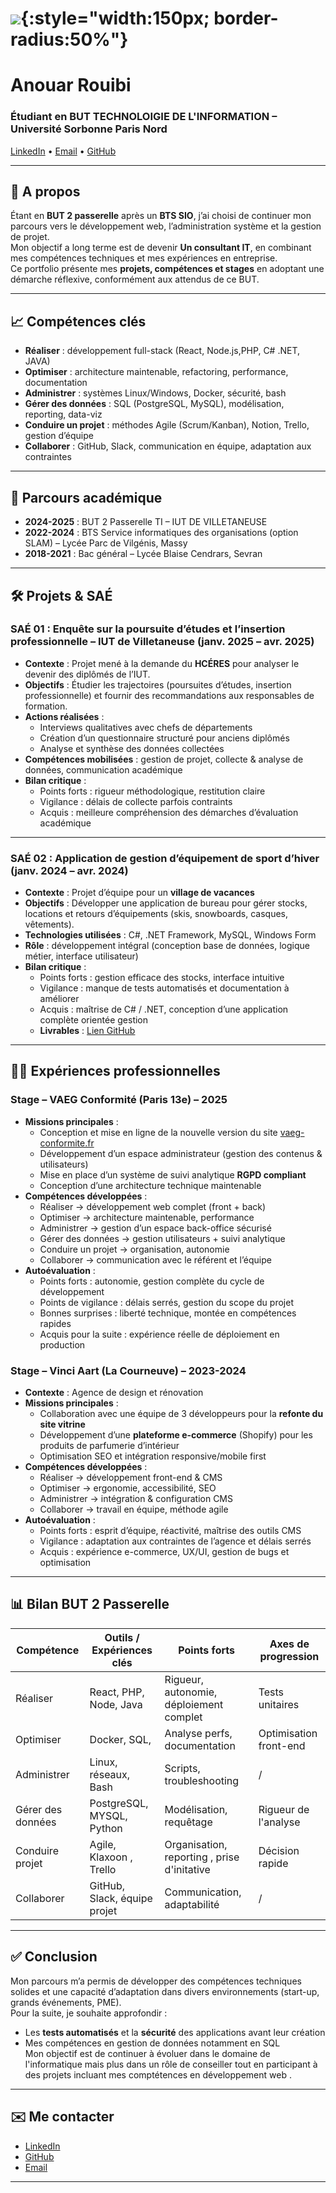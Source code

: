 # ![](./photocv.png){:style="width:150px; border-radius:50%"}  
# Anouar Rouibi

### Étudiant en BUT TECHNOLOIGIE DE L'INFORMATION – Université Sorbonne Paris Nord  
[LinkedIn](https://www.linkedin.com/in/anouar-rouibi) • [Email](mailto:anouar.rbpro@gmail.com) • [GitHub](https://github.com/Anwar101293)

---

## 📝 A propos
Étant en **BUT 2 passerelle** après un **BTS SIO**, j’ai choisi de continuer mon parcours vers le développement web, l’administration système et la gestion de projet.  
Mon objectif a long terme est de devenir **Un consultant IT**, en combinant mes compétences techniques et mes expériences en entreprise.  
Ce portfolio présente mes **projets, compétences et stages** en adoptant une démarche réflexive, conformément aux attendus de ce BUT.

---

## 📈 Compétences clés
- **Réaliser** : développement full-stack (React, Node.js,PHP, C# .NET, JAVA)  
- **Optimiser** : architecture maintenable, refactoring, performance, documentation  
- **Administrer** : systèmes Linux/Windows, Docker, sécurité, bash  
- **Gérer des données** : SQL (PostgreSQL, MySQL), modélisation, reporting, data-viz  
- **Conduire un projet** : méthodes Agile (Scrum/Kanban), Notion, Trello, gestion d’équipe  
- **Collaborer** : GitHub, Slack, communication en équipe, adaptation aux contraintes  
---

## 🚀 Parcours académique
- **2024-2025** : BUT 2 Passerelle TI – IUT DE VILLETANEUSE 
- **2022-2024** : BTS Service informatiques des organisations (option SLAM) – Lycée Parc de Vilgénis, Massy  
- **2018-2021** : Bac général – Lycée Blaise Cendrars, Sevran  

---

## 🛠 Projets & SAÉ

### SAÉ 01 : Enquête sur la poursuite d’études et l’insertion professionnelle – IUT de Villetaneuse (janv. 2025 – avr. 2025)  
- **Contexte** : Projet mené à la demande du **HCÉRES** pour analyser le devenir des diplômés de l’IUT.  
- **Objectifs** : Étudier les trajectoires (poursuites d’études, insertion professionnelle) et fournir des recommandations aux responsables de formation.  
- **Actions réalisées** :  
  - Interviews qualitatives avec chefs de départements  
  - Création d’un questionnaire structuré pour anciens diplômés  
  - Analyse et synthèse des données collectées  
- **Compétences mobilisées** : gestion de projet, collecte & analyse de données, communication académique  
- **Bilan critique** :  
  - Points forts : rigueur méthodologique, restitution claire  
  - Vigilance : délais de collecte parfois contraints  
  - Acquis : meilleure compréhension des démarches d’évaluation académique

---

### SAÉ 02 : Application de gestion d’équipement de sport d’hiver (janv. 2024 – avr. 2024)  
- **Contexte** : Projet d’équipe pour un **village de vacances**  
- **Objectifs** : Développer une application de bureau pour gérer stocks, locations et retours d’équipements (skis, snowboards, casques, vêtements).  
- **Technologies utilisées** : C#, .NET Framework, MySQL, Windows Form  
- **Rôle** : développement intégral (conception base de données, logique métier, interface utilisateur)  
- **Bilan critique** :  
  - Points forts : gestion efficace des stocks, interface intuitive  
  - Vigilance : manque de tests automatisés et documentation à améliorer  
  - Acquis : maîtrise de C# / .NET, conception d’une application complète orientée gestion  
  - **Livrables** : [Lien GitHub](https://github.com/Anwar101293/Projet_magasin_sport)

---

## 👨‍💻 Expériences professionnelles

### Stage – VAEG Conformité (Paris 13e) – 2025
- **Missions principales** :  
  - Conception et mise en ligne de la nouvelle version du site [vaeg-conformite.fr](https://www.vaeg-conformite.fr)  
  - Développement d’un espace administrateur (gestion des contenus & utilisateurs)  
  - Mise en place d’un système de suivi analytique **RGPD compliant**  
  - Conception d’une architecture technique maintenable  
- **Compétences développées** :  
  - Réaliser → développement web complet (front + back)  
  - Optimiser → architecture maintenable, performance  
  - Administrer → gestion d’un espace back-office sécurisé  
  - Gérer des données → gestion utilisateurs + suivi analytique  
  - Conduire un projet → organisation, autonomie  
  - Collaborer → communication avec le référent et l’équipe  
- **Autoévaluation** :  
  - Points forts : autonomie, gestion complète du cycle de développement  
  - Points de vigilance : délais serrés, gestion du scope du projet  
  - Bonnes surprises : liberté technique, montée en compétences rapides  
  - Acquis pour la suite : expérience réelle de déploiement en production

### Stage – Vinci Aart (La Courneuve) – 2023-2024  
- **Contexte** : Agence de design et rénovation  
- **Missions principales** :  
  - Collaboration avec une équipe de 3 développeurs pour la **refonte du site vitrine**  
  - Développement d’une **plateforme e-commerce** (Shopify) pour les produits de parfumerie d’intérieur  
  - Optimisation SEO et intégration responsive/mobile first  
- **Compétences développées** :  
  - Réaliser → développement front-end & CMS  
  - Optimiser → ergonomie, accessibilité, SEO  
  - Administrer → intégration & configuration CMS  
  - Collaborer → travail en équipe, méthode agile  
- **Autoévaluation** :  
  - Points forts : esprit d’équipe, réactivité, maîtrise des outils CMS  
  - Vigilance : adaptation aux contraintes de l’agence et délais serrés  
  - Acquis : expérience e-commerce, UX/UI, gestion de bugs et optimisation  

---

## 📊 Bilan BUT 2 Passerelle

| Compétence         | Outils / Expériences clés      | Points forts                                   | Axes de progression        |
|--------------------|-------------------------------|------------------------------------------------|---------------------------|
| Réaliser           | React, PHP, Node, Java        | Rigueur, autonomie, déploiement complet        | Tests unitaires           |
| Optimiser          | Docker, SQL,                  | Analyse perfs, documentation                   | Optimisation front-end    |
| Administrer        | Linux, réseaux, Bash          | Scripts, troubleshooting                       |            /              |
| Gérer des données  | PostgreSQL, MYSQL, Python     | Modélisation, requêtage                        | Rigueur de l'analyse      |
| Conduire projet    | Agile, Klaxoon , Trello       | Organisation, reporting , prise d'initative    | Décision rapide           |
| Collaborer         | GitHub, Slack, équipe projet  | Communication, adaptabilité                    |            /              |

---

## ✅ Conclusion
Mon parcours m’a permis de développer des compétences techniques solides et une capacité d’adaptation dans divers environnements (start-up, grands événements, PME).  
Pour la suite, je souhaite approfondir :  
- Les **tests automatisés** et la **sécurité** des applications avant leur création 
- Mes compétences en gestion de données notamment en SQL  
Mon objectif est de continuer à évoluer dans le domaine de l'informatique mais plus dans un rôle de conseiller tout en participant à des projets incluant mes comptétences
en développement web .

---

## ✉️ Me contacter
- [LinkedIn](https://www.linkedin.com/in/anouar-rouibi)  
- [GitHub](https://github.com/Anwar101293)  
- [Email](mailto:anouar.rbpro@gmail.com)  

---
